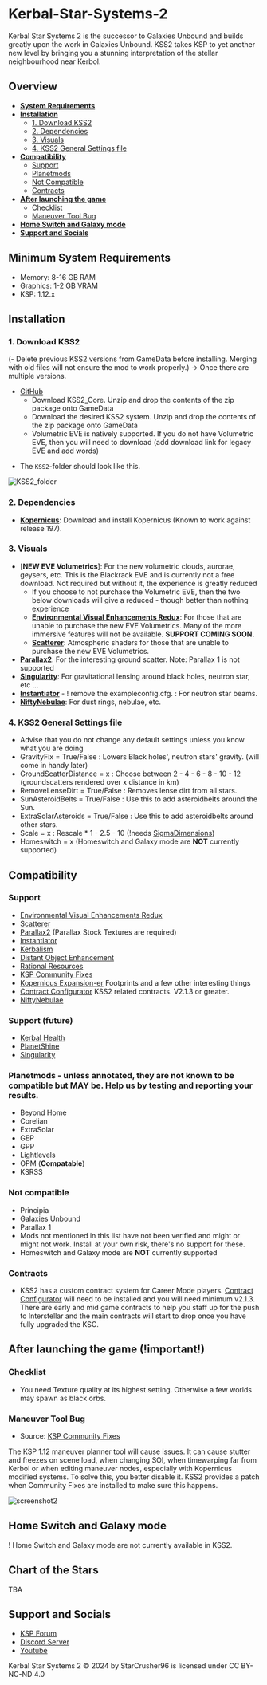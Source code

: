 # Kerbal-Star-Systems-2

Kerbal Star Systems 2 is the successor to Galaxies Unbound and builds greatly upon the work in Galaxies Unbound.  KSS2 takes KSP to yet another new level by bringing you a stunning interpretation of the stellar neighbourhood near Kerbol.


## Overview
   - [**System Requirements**](https://github.com/StarCrusher96/Kerbal-Star-Systems-2/blob/main/README.md#system-requirements)
   - [**Installation**](https://github.com/StarCrusher96/Kerbal-Star-Systems-2/blob/main/README.md#installation)
      - [1. Download KSS2](https://github.com/StarCrusher96/Kerbal-Star-Systems-2/blob/main/README.md#1-download-gu)
      - [2. Dependencies](https://github.com/StarCrusher96/Kerbal-Star-Systems-2/blob/main/README.md#2-dependencies)
      - [3. Visuals](https://github.com/StarCrusher96/Kerbal-Star-Systems-2/blob/main/README.md#3-visuals)
      - [4. KSS2 General Settings file](https://github.com/StarCrusher96/Kerbal-Star-Systems-2/blob/main/README.md#4-gu-general-settings-file)
   - [**Compatibility**](https://github.com/StarCrusher96/Kerbal-Star-Systems-2/blob/main/README.md#compatibility)
      - [Support](https://github.com/StarCrusher96/Kerbal-Star-Systems-2/blob/main/README.md#support)
      - [Planetmods](https://github.com/StarCrusher96/Kerbal-Star-Systems-2/blob/main/README.md#planetmods)
      - [Not Compatible](https://github.com/StarCrusher96/Kerbal-Star-Systems-2/blob/main/README.md#not-compatible)
      - [Contracts](https://github.com/StarCrusher96/Kerbal-Star-Systems-2/blob/main/README.md#contracts)
   - [**After launching the game**](https://github.com/StarCrusher96/Kerbal-Star-Systems-2/blob/main/README.md#after-launching-the-game-important)
      - [Checklist](https://github.com/StarCrusher96/Kerbal-Star-Systems-2/blob/main/README.md#checklist)
      - [Maneuver Tool Bug](https://github.com/StarCrusher96/Kerbal-Star-Systems-2/blob/main/README.md#maneuver-tool-bug)
   - [**Home Switch and Galaxy mode**](https://github.com/StarCrusher96/Kerbal-Star-Systems-2/blob/main/README.md#home-switch-and-galaxy-mode)
   - [**Support and Socials**](https://github.com/StarCrusher96/Kerbal-Star-Systems-2/blob/main/README.md#support-and-socials)


##


## Minimum System Requirements
   * Memory: 8-16 GB RAM
   * Graphics: 1-2 GB VRAM
   * KSP: 1.12.x
   
   
## Installation 
### 1. Download KSS2    
  (- Delete previous KSS2 versions from GameData before installing. Merging with old files will not ensure the mod to work properly.) -> Once there are multiple versions.
  - [GitHub](https://github.com/StarCrusher96/Kerbal-Star-Systems-2/releases) 
       - Download KSS2_Core.  Unzip and drop the contents of the zip package onto GameData
       - Download the desired KSS2 system.  Unzip and drop the contents of the zip package onto GameData
       - Volumetric EVE is natively supported.  If you do not have Volumetric EVE, then you will need to download (add download link for legacy EVE and add words)
  * The `KSS2`-folder should look like this.


![KSS2_folder](https://github.com/StarCrusher96/Kerbal-Star-Systems-2/assets/55005980/fcd318a4-5b14-4051-946e-76c549279300)



### 2. Dependencies
 * [**Kopernicus**](https://github.com/kopernicus/kopernicus/releases): Download and install Kopernicus (Known to work against release 197).
 
### 3. Visuals  
   * [**NEW EVE Volumetrics**]: For the new volumetric clouds, aurorae, geysers, etc. This is the Blackrack EVE and is currently not a free download.  Not required but without it, the experience is greatly reduced
       - If you choose to not purchase the Volumetric EVE, then the two below downloads will give a reduced - though better than nothing experience
       - [**Environmental Visual Enhancements Redux**](https://github.com/LGhassen/EnvironmentalVisualEnhancements/releases/): For those that are unable to purchase the new EVE Volumetrics. Many of the more immersive features will not be available. **SUPPORT COMING SOON.**
       - [**Scatterer**](https://github.com/LGhassen/Scatterer/releases): Atmospheric shaders for those that are unable to purchase the new EVE Volumetrics.
   * [**Parallax2**](https://forum.kerbalspaceprogram.com/topic/209714-112x-parallax-pbr-terrain-and-surface-objects-202/): For the interesting ground scatter.  Note: Parallax 1 is not supported
   * [**Singularity**](https://github.com/LGhassen/Singularity/releases): For gravitational lensing around black holes, neutron star, etc ...
   * [**Instantiator**](https://forum.kerbalspaceprogram.com/index.php?/topic/168992-13x-instantiator/) - ! remove the exampleconfig.cfg. : For neutron star beams.
   * [**NiftyNebulae**](https://github.com/RJVB09/NiftyNebulae/releases): For dust rings, nebulae, etc.
   
### 4. KSS2 General Settings file 
   - Advise that you do not change any default settings unless you know what you are doing
   - GravityFix = True/False : Lowers Black holes', neutron stars' gravity. (will come in handy later)
   - GroundScatterDistance = x : Choose between 2 - 4 - 6 - 8 - 10 - 12 (groundscatters rendered over x distance in km)
   - RemoveLenseDirt = True/False : Removes lense dirt from all stars.
   - SunAsteroidBelts = True/False : Use this to add asteroidbelts around the Sun.
   - ExtraSolarAsteroids = True/False : Use this to add asteroidbelts around other stars.
   - Scale = x : Rescale * 1 - 2.5 - 10 (!needs [SigmaDimensions](https://github.com/Sigma88/Sigma-Dimensions/releases))
   - Homeswitch = x (Homeswitch and Galaxy mode are **NOT** currently supported)


## Compatibility  
### Support 
   - [Environmental Visual Enhancements Redux](https://forum.kerbalspaceprogram.com/index.php?/topic/196411-19-112x-eve-redux-performance-enhanced-eve-maintenance-v11171-09092022/) 
   - [Scatterer](https://forum.kerbalspaceprogram.com/index.php?/topic/103963-wip19x-112x-scatterer-atmospheric-scattering-00838-14082022-scattering-improvements-in-game-atmo-generation-and-multi-sun-support/#:~:text=Scatterer%20is%20a%20graphical%20mod,Atmospheric%20scattering)
   - [Parallax2](https://forum.kerbalspaceprogram.com/index.php?/topic/209714-112x-parallax-pbr-terrain-and-surface-objects-202/) (Parallax Stock Textures are required)
   - [Instantiator](https://forum.kerbalspaceprogram.com/index.php?/topic/168992-13x-instantiator/)
   - [Kerbalism](https://forum.kerbalspaceprogram.com/index.php?/topic/190382-15-110-kerbalism-311/)
   - [Distant Object Enhancement](https://forum.kerbalspaceprogram.com/index.php?/topic/189759-18-112x-distant-object-enhancement-continued-v2031-29-september-2021/)
   - [Rational Resources](https://forum.kerbalspaceprogram.com/index.php?/topic/184875-rational-resources-142-dec-25-2022/)
   - [KSP Community Fixes](https://forum.kerbalspaceprogram.com/index.php?/topic/204002-18-112-kspcommunityfixes-bugfixes-and-qol-tweaks/)
   - [Kopernicus Expansion-er](https://forum.kerbalspaceprogram.com/topic/195844-110-112-kopernicus-expansion-continued-er/) Footprints and a few other interesting things
   - [Contract Configurator](https://forum.kerbalspaceprogram.com/topic/91625-1101-contract-configurator-v1305-2020-10-05/page/208/) KSS2 related contracts. V2.1.3 or greater.
   - [NiftyNebulae](https://github.com/RJVB09/NiftyNebulae/releases)

### Support (future)
   - [Kerbal Health](https://forum.kerbalspaceprogram.com/index.php?/topic/155313-18-kerbal-health-163-2022-12-25/)
   - [PlanetShine](https://forum.kerbalspaceprogram.com/index.php?/topic/173138-112x-planetshine-0266-feb-22-2022/)
   - [Singularity](https://github.com/LGhassen/Singularity/releases)

### Planetmods - unless annotated, they are not known to be compatible but MAY be. Help us by testing and reporting your results.
   - Beyond Home
   - Corelian
   - ExtraSolar
   - GEP
   - GPP
   - Lightlevels 
   - OPM (**Compatable**)
   - KSRSS

### Not compatible
   - Principia
   - Galaxies Unbound
   - Parallax 1
   - Mods not mentioned in this list have not been verified and might or might not work. Install at your own risk, there's no support for these.
   - Homeswitch and Galaxy mode are **NOT** currently supported

### Contracts
   - KSS2 has a custom contract system for Career Mode players.  [Contract Configurator](https://forum.kerbalspaceprogram.com/topic/91625-1101-contract-configurator-v1305-2020-10-05/page/208/) will need to be installed and you will need minimum v2.1.3. There are early and mid game contracts to help you staff up for the push to Interstellar and the main contracts will start to drop once you have fully upgraded the KSC.

## After launching the game (!important!)
### Checklist
  * You need Texture quality at its highest setting. Otherwise a few worlds may spawn as black orbs. 

### Maneuver Tool Bug
   * Source: [KSP Community Fixes](https://forum.kerbalspaceprogram.com/index.php?/topic/204002-18-112-kspcommunityfixes-bugfixes-and-qol-tweaks/) 
   
The KSP 1.12 maneuver planner tool will cause issues. It can cause stutter and freezes on scene load, when changing SOI, when timewarping far from Kerbol or when editing maneuver nodes, especially with Kopernicus modified systems. To solve this, you better disable it. 
KSS2 provides a patch when Community Fixes are installed to make sure this happens.

  ![screenshot2](https://raw.githubusercontent.com/KSPModdingLibs/KSPCommunityFixes/master/Screenshots/settings.gif)


## Home Switch and Galaxy mode
  ! Home Switch and Galaxy mode are not currently available in KSS2. 

## Chart of the Stars

TBA


## Support and Socials
  - [KSP Forum](https://forum.kerbalspaceprogram.com/topic/220876-111x-112x-kerbal-star-systems-2%E2%84%A2-dev)  
  - [Discord Server](https://discord.gg/acUttYPXd5)
  - [Youtube](https://www.youtube.com/channel/UCrEUo4-6hNuVxUPEKNv8EcA)  


Kerbal Star Systems 2 © 2024 by StarCrusher96 is licensed under CC BY-NC-ND 4.0 
